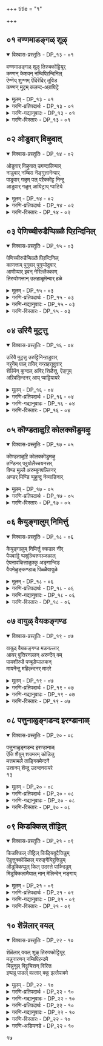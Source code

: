 +++
title = "१"

+++

## ०१  वण्णमाडङ्गळ् शूऴ्

<details open><summary>विश्वास-प्रस्तुतिः - DP_१३ - ०१</summary>

वण्णमाडङ्गळ् शूऴ् तिरुक्कोट्टियूर्  
कण्णन् केशवन् नम्बिपिऱन्दिनिल्  
ऎण्णॆय् शुण्णम् ऎदिरॆदिर् तूविड  
कण्णन् मुट्रम् कलन्द-अऱायिट्रे
</details>

<details><summary>मूलम् - DP_१३ - ०१</summary>

वण्णमाडङ्गळ् शूऴ् तिरुक्कोट्टियूर्  
कण्णन् केशवन् नम्बिपिऱन्दिनिल्  
ऎण्णॆय् शुण्णम् ऎदिरॆदिर् तूविड  
कण्णन् मुट्रम् कलन्द-अऱायिट्रे
</details>

<details><summary>गरणि-प्रतिपदार्थः - DP_१३ - ०१</summary>

वण्णम्=विविध बण्णगळिन्द कूडिद, माडङ्गळ्=मनॆगळिन्द, शूऴ्=सुत्तिकॊण्डिरुव\(आवरिसिकॊण्डिरुव\), तिरुक्कोट्टियूर्=तिरुक्कोट्टियूरिनल्लि, केशवन्=केशवनाद\(केशव ऎम्ब हॆसरिन\), कण्णन्=कृष्णनॆम्ब, नम्बि=भगवन्तनु, पिऱन्द=हुट्टिद, इन्=इनिदाद, \(हर्ष प्रेमगळिन्द तुम्बिद\), इल्=मनॆयल्लि, ऎण्णॆय्=ऎण्णॆयन्नू, चुण्णम्=अरिसिन पुडियन्नू, ऎदिर् ऎदिर्=ऎदुरु बदरागि निन्तु, तूविड=तूराडलु, नल्=ऒळ्ळॆय, मुट्रम् कण्=अङ्गळद नडुवॆयल्ला, कलन्दु=कलॆतु होगि, अळऱु=कॆसरु\(रॊच्चु\), आयिट्रे=आगिबिट्टितु.
</details>

<details><summary>गरणि-गद्यानुवादः - DP_१३ - ०१</summary>

बण्णगळ मनॆगळिन्द कूडिद तिरुक्कोट्टियूरिनल्लि केशव
२

हॆसरिन कृष्ण भगवन्त हुट्टिद इनिदाद मनॆय अङ्गळदल्लि ऎदुरुबदरागि निन्तु ऎण्णॆयन्नु अरिसिन पुडियन्नु तूराडलु, सुन्दरवाद अङ्गळवॆल्ला कलॆतुहोगि कॆसरागिबिट्टितु.\(१\)
</details>

<details><summary>गरणि-विस्तारः - DP_१३ - ०१</summary>

“गोष्ठ”ऎन्दरॆ गॊट्टिगॆ-दनद कॊट्टिगॆ. गॊट्टिगॆगळ ऊरु गोष्ठपुर-गोट्टियूरु- गोकुल. नन्दगोप अदक्कॆ तलॆयवनु. आद्दरिन्द अदु तिरुक्कोट्टियूर्.

“माडङ्गळ्”ऎन्दरॆ “मनॆगळु”; गुडिसिलु मनॆगळल्लि माळिगॆ मनॆगळु, महडि मनॆगळु. तिरुक्कोट्टियूरिन मनॆगळु बण्णबण्णद माळिगॆ मनॆगळु. अवुगळ नडुवॆ ऒन्दु अन्तस्थिन मनॆ, नन्दगोपन मनॆ. ऎल्ल मनॆगळू सुन्दरवागि गोकुलवन्नु आकर्षकवागि माडिद्दवु. नन्दगोपन मनॆय मुन्दॆ विशालवाद अङ्गळ. आऴ्वाररु नन्दगोपन मनॆयन्नु “इनिदाद मनॆ” ऎन्नुत्तारॆ. इडिय गोकुलवे हागॆ- हर्ष प्रेमगळिन्द तुम्बि तुळुकुत्तित्तु.

तम्म यजमाननिगॆ गण्डुमगुवायितल्ला ऎन्दु गोकुलक्कॆ गोकुलवे हर्षगॊण्डितु. गण्डसरि हॆङ्गसरु ऎल्लरू अङ्गळदल्लि नॆलॆदरु. ऎदुरुबदरागि निन्तरु. मङ्गळद्रव्यगळाद ऎण्णॆ अरिसिनपुडियन्नु यथेच्छवागि ऒब्बर मेलॊब्बरु तूराडिदरु. नक्कु नलिदरु. मैमेलॆ निट्टिल्लद आनन्द अवरिगॆ. अवर ई आटद परिणामवागि अङ्गळवॆल्ला-अष्टे एकॆ, इडिय गोकुलवॆल्ल रॊच्चायितु. शुभ सूचकवू हर्षदायकवू आद मङ्गळद्रव्यगळ कलॆतदिन्द.

कंस मधुरॆय राज. देवकि अवन तङ्गि. कंसने अवळन्नु वसुदेवनिगॆ कॊट्टु मदुवॆ माडिद. आग अशरीरवाणि नुडियितु-अवळ ऎण्टनॆय गर्भ अवनिगॆ मृत्युवॆन्दु. कूडले देवकि वसुदेवरन्नु कंस सॆरॆयल्लिट्ट. सॆरॆयल्लिये मक्कळादवु. ऒन्दॊन्दन्नु कंस नॆलक्कॆ अप्पळिसि कॊन्द. ऎण्टनॆय मगुवागि कृष्ण हुट्टिद. हुट्टिद कूडले कृष्णनन्नु

३

नन्दगोकुलदल्लि नन्दगोपन मडदि यशोदॆ आगले हडदिद्द हॆण्णु मगुविनॊन्दिगॆ अदलु बदलु माडलायितु. हीगॆ आदद्दु यारिगू तिळीयदु. ताने हडद मगु कृष्णनॆन्दु यशोदॆगॆ ऎल्लू इल्लद हिग्गु\!

कंसनन्नू अवन दुष्ट अनुयायिगळन्नू कॊल्लुवुदक्कागिये भगवन्त कृष्णनागि अवतरिसिद्दु. कृष्णनिगॆ इरुव अनेक हॆसरुगळल्लि “केशव” ऎम्बुदॊन्दु. सुन्दरवाद केशराशियुळ्ळवनु; केशि ऎम्ब राक्षसनन्नु कॊन्दवनु- आद्दरिन्द केशव.

“नम्बि”ऎन्दरॆ पूर्ण. पवित्र, अमित ख्यातिवन्त. आद्दरिन्द “नम्बि”ऎन्दरॆ भगवन्त.
</details>

## ०२  ओडुवार् विऴुवात्

<details open><summary>विश्वास-प्रस्तुतिः - DP_१४ - ०२</summary>

ओडुवार् विऴुवात् उगन्दालिप्पार्  
नाडुवार् नम्बिरा नॆङ्गुत्तानॆन्पार्  
पाडुवार् गळुम् पल् पऱैक्कॊट्ट निन्ऱु  
आडुवार् गळुम् आयिट्राय् प्पाटिये
</details>

<details><summary>मूलम् - DP_१४ - ०२</summary>

ओडुवार् विऴुवात् उगन्दालिप्पार्  
नाडुवार् नम्बिरा नॆङ्गुत्तानॆन्पार्  
पाडुवार् गळुम् पल् पऱैक्कॊट्ट निन्ऱु  
आडुवार् गळुम् आयिट्राय् प्पाटिये
</details>

<details><summary>गरणि-प्रतिपदार्थः - DP_१४ - ०२</summary>

आय् प्पाट्टि=गॊल्लर हट्टियॆल्ला \(गोकुलवॆल्ल\), ओडुवार्=ओडुववरू, विऴुवार्= बीळुववरू, उदन्दु= उत्साहदिन्द, आलिप्पार्= कूगुववरू, नाडुवार्=हुडुकुववरू, नम्म, पिरान्=\(पुट्ट\)यजमान, ऎङ्गुत्तान्=ऎल्लि, ऎल्लि, ऎन्बार्=\(ऎन्दु\)केळुववरू, पाडुवार् कळुम्=हाडुववरू, पल्=हलवु, पऱै=हरॆ\(मुन्ताद\)वाद्यगळन्नु, कॊट्ट=बारिसुत्तिरलागि, निन्ऱु=निन्तुकॊण्डु, आडुवार् गळुम्= कुणिदाडुववरू, आयिट्रे=आयितल्ल\!
</details>

<details><summary>गरणि-विस्तारः - DP_१४ - ०२</summary>

४

गोकुलदल्लॆल्ला ओडुववरू, बीळुववरू, उत्साहदिन्द कूगुववरू, हुडुकुववरू, नम्म\(पुट्ट\)यजमान ऎल्लिऎल्लि ऎन्दु केळुववरू, हाडुववरू, हलवारु हरॆ मॊदलाद वाद्यगळु बारिसुत्तिरलागि निन्तु कुणियुववरू आयितल्ल\!\(२\)

अन्दु गोकुलदल्लि ऎन्दू काणदष्टु उत्साह; अपरूप सम्भ्रम. गोपगोपियर सडगर, आतुर, गडिबिडिगळन्नन्तु हेळतीरदु. विषयवन्नु ऒन्दु कडॆयिन्द मत्तॊन्दु कडॆगॆ, बेरॆये कडॆगळिगॆ मुट्टिसुवुदक्कॆ, बेग शुभसमाचारवन्नु हरडुवुदक्कागि इत्तिन्दत्त अत्तिन्दित्त ओडाट. ऎण्णॆ अरिसिन तूराडिद नॆलद मेलॆ निट्टिल्लदॆ ओडाडि जारुवुदु, बीळुवुदु, एळुवुदु-मत्तॆ इवुगळ परिवॆयिल्लद सडगतद ओडाट. उक्किबरुव सन्तोषवन्नु हिडिदिट्टुकॊळ्ळलु साध्यवागदॆ “नन्दकुमारनिगॆ जयजय”, “नन्दकुमार चिरायुवागलि”ऎन्दु मुन्तागि जयघोषणॆगळ रूपदल्लि कूगाट, “ऎल्लि?ऎल्लि? नम्म पुट्ट यजमान ऎल्लि? ऎन्दु आतुरातुरदिन्द नन्दगोपन मनॆयकडॆगॆ हुडुकिकॊण्डु होगुवुदु. आ पुट्टकन्दन मुख नोडुव आतुर. अल्लल्लि गुम्पुगूडि हाडुवुदु. हरॆमुन्ताद ताळवाद्यगळन्नु बारिसुवुदु. अवुगळिगॆ तक्कन्तॆ कालुहाकुत्ता भावभङ्गिगळन्नु तोरिसुत्ता कुणिकुणिदाडुवुदु. हीगॆल्ला नडॆयितु. गोपगोपियर उत्साहद गडिबिडि.

भगवन्त अवतरिसिद कडॆ आनन्दक्कू उत्साहक्कू पारवुण्टे? ऎणॆयुण्टे? भगवन्त स्वयं आनन्दस्वरूपि नन्दगोकुलदल्लि अवतरिसि, गोपगोपियर हृदयवन्नु प्रफुल्लगॊळिसि अदन्नु आनन्दगोकुलवन्नागि माडिद भगवन्त.

५
</details>

## ०३  पेणिच्चीरुडैप्पिळ्ळै पिऱन्दिनिल्

<details open><summary>विश्वास-प्रस्तुतिः - DP_१५ - ०३</summary>

पेणिच्चीरुडैप्पिळ्ळै पिऱन्दिनिल्  
काणत्ताम् पुगुवार् पुगुप्पोदुवार्  
आणॊप्पार् इवन् नेरिल्लैक्काण्  
तिरुवोणत्तान् उलहाळूमॆन्बार् हळे
</details>

<details><summary>मूलम् - DP_१५ - ०३</summary>

पेणिच्चीरुडैप्पिळ्ळै पिऱन्दिनिल्  
काणत्ताम् पुगुवार् पुगुप्पोदुवार्  
आणॊप्पार् इवन् नेरिल्लैक्काण्  
तिरुवोणत्तान् उलहाळूमॆन्बार् हळे
</details>

<details><summary>गरणि-प्रतिपदार्थः - DP_१५ - ०३</summary>

ताम्=अवरु\(गोकुलद गोपगोपियरु\), शीर् उडै=श्रीमन्तनाद \(ऐश्वर्यवुळ्ळवनाद\), पिळ्ळै=मगु \(श्रीकृष्ण\), पिऱन्दिनिल्=हुट्टिद आनन्दभरितवाद मनॆयल्लि, काण=नोडुवुदक्कॆ, पेणि=अत्यासक्तियिन्दलू भक्यभक्तिगळिन्दलू, पुगुवार्=नुग्गि ऒळक्कॆ होगुत्तारॆ, पुक्कु=ऒळगॆ होगि\(मगुवन्नु कण्णारॆ कण्डु\), पोदुवार्=मनॆयिन्द हॊरक्कॆ बरुत्तारॆ, आण्=पुरुष लक्षणगळन्नु, ऒप्पार्=ऒप्पतक्कवरु, इवन्=इवनिगॆ \(ई मगुविगॆ\), नेर्=सरिसमरादवरु, इल्लै=इल्लवे इल्ल, तिरुवोणत्तान्=श्रवण नक्षत्रदल्लि अवतरिसिद सर्वॆश्वरन हागॆ\(इवनु\), उलहु=लोकवन्नु , आळुम्=आळुववनागुत्तानॆ, ऎन्बार् हळे=ऎन्नुववरे.
</details>

<details><summary>गरणि-गद्यानुवादः - DP_१५ - ०३</summary>

गोकुलद गोपगोपियरु आ श्रीमन्त पुत्रनु हुट्टिद आनन्ददिन्द तुम्बितुळुकुत्तिरुव मनॆयल्लि नोडबेकॆन्दु अत्यासक्तियिन्दलू भयभक्तिगळिन्दलू ऒळक्कॆ नुग्गि होगुत्तारॆ. मगुवन्नु कण्णारॆ कण्डु मनॆयिन्द हॊरक्कॆ बरुत्तारॆ. अवरल्लि पुरुषलक्षणगळन्नु ऒप्पतक्कवरु ऎन्नुत्तारॆ, “पुरुष लक्षणगळल्लि इवनिगॆ समानरु यारू इल्लवे इल्ल. शुभ श्रवण नक्षत्रदल्लि अवतरिसिद सर्वॆश्वरन हगॆ इवनु लोकवन्नु आळुववनागुत्तानॆ.\(३\)
</details>

<details><summary>गरणि-विस्तारः - DP_१५ - ०३</summary>

तमगॆ यजमान नन्दगोप. अवनु श्रीमन्त. अवनिगॆ अपरूपक्कॆ आगिरुव ई गण्डुमगुवू आगर्भ श्रीमन्तने हौदु. तम्म ई “पुटाणी यजमान”नन्नु

६

नोडबेकॆम्ब कुतूहल अवरिगॆ हेळतीरदष्टु. आद्दरिन्द आशॆयिन्द, सम्भ्रमदिन्द, मुग्गि मनॆयॊळक्कॆ होगुत्तारॆ. मगुवन्नु नोडुवुदक्कॆ नानु मुन्दु तानु मुन्दु ऎम्बन्तॆ. ऒळगॆ मगुवन्नु कण्मनगळु तुम्बुवन्तॆ नोडुत्तारॆ. आनन्ददिन्द पुळकितरागि हॊरक्कॆ बरुत्तारॆ. अवर नडुवॆ पुरुषलक्षण शास्त्र बल्लवरु कॆलवरु. अवरिगॆ मगु बहळ विलक्षणवन्तनागि काणिसुत्तानॆ. शारीरिक सल्लक्षणगळल्लि इवनिगॆ समरादवरु बेरॆ इल्लवे इल्ल. परमपुरुषनाद सर्ऎश्वरन लक्षणगळॆल्लवू इवनल्लि कण्डुबरुत्तवॆ. आद्दरिन्द, इवनू सर्वेश्वरनन्तॆ लोकेश्वरनागुत्तानॆ ऎन्दु मुन्तागि मातनाडिकॊण्डु ऎल्लरू हिन्तिरुगुत्तारॆ.

भगवन्त श्रीकृष्णनागि अवतरिसिद्दु कारागॄहदल्लि हुट्टिद कूडले शङ्खचक्र गदापद्मादि दिव्यायुधधारियागि, तन्दॆतायिगळाद वसुदेव देवकियरिगॆ काणिसिकॊण्ड. कंसादि दुष्टरन्नु निग्रहिसुवुदक्कागिये तानु अवतरिसि बन्दिरुवुदॆन्दु अवरिगॆ नम्बिगॆ हुट्टिसुवुदक्कागि. देवकि वसुदेवरादरो मनुष्यमात्ररु. भीरुगळु. कंसनिन्द कडुकष्टगळन्नु अनुभविसुत्तिद्दवरु. ई तम्म दिव्यशिशुवन्नु कंसनॆल्लि तम्मिन्द कसिदुकॊण्डुबिडुवनो ऎल्लि इवनन्नू इतर एळु शिशुगळन्तॆ कॊन्दुबिडुवनो ऎम्ब भयसंशय अवरिगॆ. आद्दरिन्द, तन्न दिव्यरूपवन्नु मरॆमाडिकॊळ्ळबेकॆन्दु अवरु भगवन्तनन्नु बेडिकॊळ्ळुत्तारॆ. अवर इष्टार्थवन्नु भगवन्त नडसिकॊडुत्तानॆ. आदरू सह अवन लोकाद्भुत पुरुषलक्षणगळु, अवन सामान्य मगुविन रूपदल्लू, उळिदवु. आ लक्षणगळन्नुकण्डु”तिळिद” जन अवनन्नु मगुविन रूपदल्लिरुव सर्वेश्वर ऎन्दु भविष्य नुडिदरु.

७
</details>

## ०४  उरियै मुट्रत्तु

<details open><summary>विश्वास-प्रस्तुतिः - DP_१६ - ०४</summary>

उरियै मुट्रत्तु उरुट्टिनिन्ऱाडुवार्  
नऱुनॆय् पाल् तयिर् नन्ऱाहत्तूवुवार्  
शॆऱिमॆन् कून्दल् अविऱ् त्तिळैत्तु, ऎङ्गुम्  
अऱिवऴिन्दनर् आय् प्पाट्टियायरे
</details>

<details><summary>मूलम् - DP_१६ - ०४</summary>

उरियै मुट्रत्तु उरुट्टिनिन्ऱाडुवार्  
नऱुनॆय् पाल् तयिर् नन्ऱाहत्तूवुवार्  
शॆऱिमॆन् कून्दल् अविऱ् त्तिळैत्तु, ऎङ्गुम्  
अऱिवऴिन्दनर् आय् प्पाट्टियायरे
</details>

<details><summary>गरणि-प्रतिपदार्थः - DP_१६ - ०४</summary>

आय् प्पाट्टि= गोकुलद, आयर्=गोवळरु, \(गोपगोपियरु\), उऱियै=नॆलुवन्नु, मुट्रत्तु=विशालवाद बयलिनल्लि \(अङ्गळदल्लि\), उरुट्टि निन्ऱु=उरुडिसि चॆल्लिबिट्टु, आडुवार्= आडुत्तारॆ, नऱु=उत्तमवाद घमघमिसुव, नॆय्=तुप्पवन्नू, पाल्=हालन्नू, तयिर्=मॊसरन्नू, नन्ऱाह=चॆन्नागि\(निश्शेषवागि\), तूवुवार्=तूराडिबिडुत्तारॆ\(चॆल्लाडुत्तारॆ\), चॆऱि= ऒत्तागि अडकवागि कट्टिरुव, मॆल्=मृदुवाद, कून्दल्= कूदल मुडियु, अविऱ् त्तु= बिच्चिहोगि. इळैत्तु= \(भुजबॆन्निन मेलॆ\) ऎळॆदाडुत्तिरलु, ऎङ्गुम्= \(गोकुलदल्लि\) ऎल्लि नोडिदरू, अऱिवु= विवेकवन्नु, अऴिन्दनर्=कळॆदुकॊण्डिद्दरु.
</details>

<details><summary>गरणि-गद्यानुवादः - DP_१६ - ०४</summary>

गोकुलदल्लि कॆलवरु नॆलुवुगळन्नु अवुगळल्लि इट्टिद्द वत्सुगळ समेतवागि हागॆये हॊरतन्दु विशालवाद बयलिनल्लि उरुडिसि चॆल्लाडिदरु. घमघमिसुव तुप्प,हालु, मॊसरन्नु तूराडिबिट्टरु. अडकवागि ऒत्तागि कट्टिद्द अवर तलॆगूदलु बिच्चि बॆन्निनमेलॆ तूगाडुत्तित्तु. ऎल्लि नोडिदरू विवेक कळॆदुकॊण्डवरे.\(४\)
</details>

<details><summary>गरणि-विस्तारः - DP_१६ - ०४</summary>

यावुदु मितिमीरिदरू ऒळ्ळॆयदल्ल. मितिमीरिद कोप, मितिमीरिद शोक, मितिमीरिद हर्ष-इवॆल्लवू बहुमट्टिगॆ ऒन्दे रीतियल्लि कॆलसमाडुत्तवॆ. मनुष्यन बुद्धियन्नु कॆडिसुत्तवॆ. विवेकविल्लदन्तॆ माडुत्तवॆ. गोकुलदल्लि श्रीकृष्णहुट्टिद्दु. गोवळरिगॆल्ल भरिसलारद्ष्टु हर्ष. अदु अवरन्नु

८

मनस्वि वर्तिसुवन्तॆ माडुत्तदॆ. ऒब्बॊब्बरु तम्मतम्म मनबन्दन्तॆ तम्म हर्षातिरेकवन्नु तोर्पडिसुत्तारॆ. अवर कार्यगळल्लि रीतिनीति ऒन्दू इरुवुदिल्ल. स्वेच्छावर्तनॆ कण्डुबरुत्तदॆ. उदाहरणॆगॆ, नॆलुवुगळन्नु मनॆगळल्लिकट्टूवुदेक्? हालु, मॊसरु,बॆण्णॆ, तुप्प मुन्तादवन्नु भद्रपडिसुवुदक्कॆ, शेखरिसि सुलभवागि कैगॆ ऎटुकद हागॆ इडुवुदक्कॆ अल्लवे? अन्थवुगळन्नु अवुगळल्लि इट्ट वस्तुगळ समेत हागॆये कत्तरिसिबिडुवुदू, ऎल्लवन्नू तन्दु बयलिनल्लि चॆल्लाडि बिडुवुदू विवेकद कॆलसवे? चॆन्नागि कायिसिट्ट तुप्पवन्नू गट्टिगॆ हॆप्पुगट्टिरुव मॊसरन्नू कॆम्पगॆ कायिसिट्टिरुव हालन्नू अवुगळ मडकॆगळॊन्दिगॆ हॊरक्कॆ तन्दु तूराडिबिडुवुदु ऎन्थ कॆलस? तलॆगूदलु बिच्चिहोदरू मैमेलॆ निट्टिल्लदन्तॆ कुणीदाडिबिडुवुदे? हद्दु मीरिद कोप, शोक,भय, हर्षगळु हुच्चन्ने हिडिसलारवॆ? आऴ्वाररु इदन्नॆल्ल “विवेक कॆट्टवर कॆलस” ऎन्नुत्तारॆ.
</details>

## ०५  कॊण्डताळुऱि कोलक्कॊडुमऴु

<details open><summary>विश्वास-प्रस्तुतिः - DP_१७ - ०५</summary>

कॊण्डताळुऱि कोलक्कॊडुमऴु  
तण्डिनर् पऱुयोलैच्चयनत्तर्  
विण्ड मुल्लै अरुम्बुनपल्लिनर्  
अण्डर् मिण्डि प्पुहुन्दु नॆय्याडिनार्
</details>

<details><summary>मूलम् - DP_१७ - ०५</summary>

कॊण्डताळुऱि कोलक्कॊडुमऴु  
तण्डिनर् पऱुयोलैच्चयनत्तर्  
विण्ड मुल्लै अरुम्बुनपल्लिनर्  
अण्डर् मिण्डि प्पुहुन्दु नॆय्याडिनार्
</details>

<details><summary>गरणि-प्रतिपदार्थः - DP_१७ - ०५</summary>

ताळ्=हिडि, कॊण्ड=इरुव, उऱि=नॆलुवुगळु,कोलम्=अन्दवादम् तॊडु=हरितवाद, मऴु=गण्डुकॊडलि\(अथवा कुडुगोलु\), तण्डिनर्= तडिगळन्नुळ्ळवरु, पऱि=कित्तुतन्द\(ताळॆयवनदिन्द\), ओलै=ताळॆय गरिय, शयनत्तर्=चापॆ\(हासुगॆ\)गळुळ्ळवरु, विण्ड=अरळिद, मुल्लै=मल्लिगॆय, अरुम्बु=मॊग्गिन, अन्न=हागॆ\(इरुव\)पल्लिनर्=हल्लुगळुळ्ळवरु, आद, अण्डर्= गोवळरु, मिण्डि=ऒट्टुगूडि, पुकुन्दु=मनॆय ऒळहॊक्कु, नॆय्=ऎण्णॆ\(ऒत्तुव आटवन्नु\), आडिनार्=आडिदरु.
</details>

<details><summary>गरणि-विस्तारः - DP_१७ - ०५</summary>

९

हिडि इरुव नॆलुवुगळन्नू, माटवाद हरितवाद गण्डुगॊडलिगळन्नू तडिगळन्नू, हॊसदागि कित्तुतन्द ताळॆयगरिय चापॆयन्नू उळ्ळवराद गोवळरु अरळिद मल्लिगॆ मॊग्गिनन्तॆ इरुव हल्लुगळन्नु \(तम्म नगुविनिन्द\) तोरिसिकॊळ्ळुत्ता मनॆय ऒळहॊक्कु ऎण्णॆ ऒत्तुव आटवन्नु आडिदरु.\(५\)

दन मेयिसलु वनक्कॆ होगुव गोवळरु कॆलवु वस्तुगळन्नु बळसुत्तारॆ- अवरु बुत्तियन्नु इट्टुकॊण्डु हॆगलिगॆ अदन्नु एरिसिकॊण्डु होगलु अनुकूलिसुवन्थाद्दाद “चिक्क”गळु-चिक्क ऎन्दरॆ दारदिन्द हॆणॆदिरुव बलॆय चील. ऒम्दु रीतियल्लि अदु चिक्कदाद नॆलुवु अदक्कॆ हिडि इरुत्तदॆ. मूतिय बळि इरुव दारवन्नु सरिसि मूतिय सङ्कुचिसि, कट्टि भद्रपडिसबहुदु-अवुगळल्लि बुत्ति इट्टुकॊण्डु चीलवन्नु हॆगलिगॆ एरिसिकॊण्डु हीगुवुदु अवर कुलाचार. जॊतॆगॆ माटवागि हरितवागिरुव कुडुगोलु अथवा गण्डुगॊडलि. दारियलि बरुव अड्डि आतङ्कगळन्नु कडिदुहाकुवुदक्कू तम्म दनकरुगळिगॆ बेकाद मेवन्नु ऒदगिसुवुदक्कू अदु. अनन्तर अवरिगॆ जॊतॆगारनन्तॆ ऒदगुव “तडि”अथवा कोलु. इवुगळ जॊतॆगॆ, अवरे हॊसदागि ताळॆगरियनु कत्तरिसि तन्दु हॆणॆदु माडिरुव चापॆ. इदु अवरिगॆ अल्लल्लि कुळितुकॊळ्ळुवुदक्कॆ मलगुवुदक्कॆ उपयोग.

नन्दगोकुलक्कॆ सेरिद गोवळरु दनमेयिसलु हॊरगॆ होगिद्दवरु सञ्जॆगॆ करुहट्टिगॆ बन्दरु. सुद्दि केळिदरु.हर्षगॊण्डरु. कूडले तावु कॊण्डॊय्दिद्द वस्तुगळॊन्दिगॆ हागॆये गुम्पुगुम्पागि नन्दगोपन मनॆयॊळक्कॆ नुग्गिदरु. मगुवन्नु कण्डरु. अनन्तर ऎण्णॆय आट आडिदरु.

नॆय्याडिनार् ऎण्णॆयाड- इदु ऒन्दु विचित्र आट. बन्दिरुववरॆल्लरू कैतुम्ब ऎण्णॆ तॆगॆदुकॊण्डु ऒब्बरिगॊब्बरु तलॆयमेलॆ ऎण्णॆ ऒत्तुवुदु, मैगॆ सवरुवुदु-हीगॆ आडुव आट. नगॆय मातुगळु, तक्क नगॆ इदरॊन्दिगॆ इद्दे इरुत्तदॆ.

१०

“अरळिद मल्लिगॆ मॊग्गिनन्तॆ हल्लुगळु” ऎम्ब उपमान कण्णिगॆ मात्र कट्टिसुत्तदॆ. मनस्सॊन्दिद्दरॆ सुन्दर “साहित्य” इल्लि हेरळवागि सिक्कुत्तदॆ.
</details>

## ०६  कैयुङ्गालुम् निमिर्त्तु

<details open><summary>विश्वास-प्रस्तुतिः - DP_१८ - ०६</summary>

कैयुङ्गालुम् निमिर्त्तु क्कडार नीर्  
पैयवाट्टि प्पशुञ्चिरुमञ्जळाल्  
ऐयनावऴित्ताळुक्कू अङ्गान्दिड  
वैयमेऴुङ्कण्डाळ् पिळ्ळैवायुळे
</details>

<details><summary>मूलम् - DP_१८ - ०६</summary>

कैयुङ्गालुम् निमिर्त्तु क्कडार नीर्  
पैयवाट्टि प्पशुञ्चिरुमञ्जळाल्  
ऐयनावऴित्ताळुक्कू अङ्गान्दिड  
वैयमेऴुङ्कण्डाळ् पिळ्ळैवायुळे
</details>

<details><summary>गरणि-प्रतिपदार्थः - DP_१८ - ०६</summary>

कैयुम्=हुट्टिद मगुविन कैगळन्नू, कालुम्=कालुगळन्नू, निमिर् त्तु=हितवागि ऎळ्दु, नीवि, कडारम्=हन्दॆयल्लिरुव\(कायिसिरुव\) बिसियाद, नीर्=नीरन्नु, शिऱु= श्रेष्ठवाद, पशु=शुद्धवाद, मञ्जळाल्=अरिसिनदिन्द, पैय=सुन्दरवाद\(पुट्ट\)देहक्कॆ हितवाद रीतियल्लि सवरि, आट्टि=चॆन्नागि नीरॆरॆदु, ऐय=सुन्दरवाद मॆत्तगिरुव\(पुट्ट\), ना=नालिगॆगॆ, वऴित्त आळुक्कु=उज्जिद यशोदॆ, अङ्गान्दिड= बायन्नु तॆरॆयलु, पिळ्ळै=आ हसुळॆय, वायुळ्=बायियॊळगडॆ, एऴुम्=एळू, वैयम्=लोकगळन्नू, कण्डाळ्=कण्डळु.
</details>

<details><summary>गरणि-गद्यानुवादः - DP_१८ - ०६</summary>

हुट्टिद मगुविन कैगळन्नू कालुगळन्नू ऎळॆदु नीवि शुद्धवाद श्रेष्ठवाद अरिसिनवन्नु सुन्दर देहक्कॆ हितवागि सवरि हन्दॆयल्लिकायिसिद्द बिसिनीरन्नु ऎरॆदु, अनन्तर अन्दवाद मॆतुवाद पुट्ट नालगॆयन्नु उज्जि तॊळॆयलु होद यशोदॆ आ हसुळॆय बायल्लि एळु लोकगळन्नू कण्डळु.\(६\)
</details>

<details><summary>गरणि-विस्तारः - DP_१८ - ०६</summary>

हुट्टिद मगुविन कै,कालु मत्तु देहद ऒन्दॊन्दु अवयववन्नू हितवागि ऎळॆदु, नीवि अवुगळन्नु सडिलगॊळिसुवुदू, अनन्तर शुद्धवाद अरिसिनवन्नु मैगॆल्ला हदवागि सवरि बिसि नीरॆरॆदु कडॆयल्लि नालगॆय मेलॆ सेरिरुव

११

श्लेष्मवन्नु बॆरळिनिन्द तॆगॆदु शुद्धगॊळिसुवुदु तायन्दिर पद्धति. अदरन्तॆये, तायि यशोदॆ तन्न प्रीतिय पुट्ट मगुविगॆ नीरॆरॆदळु. नालगॆयन्नु तॊळॆयलु बायिबिडिसिद कूडले मगुविन बायल्लि एळुलोकगळन्नू कण्डु चकितळादळु.

भगवन्त कारागृहदल्लि तन्नन्नु हॆत्त तायितन्दॆगळाद देवकि वसुदेवरिगॆ हुट्टिद कूडल् तन्न निजस्वरूपदल्लि काणिसिकॊण्डनल्लवॆ\! ईग, कारणान्तरदिन्द नन्दगोकुलदल्लि यशोदॆय मगनागि रिउवाग, तानु असाधारण मगुवॆम्ब निजसङ्गतियन्नु तोरिसबेडवे? यशोदॆ आ पुट्टमगुविगॆ नीरॆरॆदु नालगॆ सवरलु होदाग, तन्न बायल्लि एळुलोकगळन्नु अवळिगॆ तोरिसिद. तन्न अद्भुत लीलॆगळन्नु तोरिसुवुदक्कॆ हीगॆ मॊदलायितु. यशोदॆय भाग्य अन्थाद्दु- कृष्ण तन्न दिव्याद्भुत कार्यगळन्नॆल्ला अवळ कण्णॆदुरिनल्लि नडसि, अवळन्नु आनन्दपडिसिद.

तिळिदवरु इदरल्लि अपार वेदान्तविदॆ ऎन्नुत्तारॆ.
</details>

## ०७  वायुळ् वैयकङ्गण्ड

<details open><summary>विश्वास-प्रस्तुतिः - DP_१९ - ०७</summary>

वायुळ् वैयकङ्गण्ड मडनल्लार्  
आयर् पुत्तिरनल्लन् अरुन्दॆय् वम्  
पायशीरुडै पण्बुडैप्पालकन्  
मायनॆन्ऱु महिऴ्न्दनर् मादरे
</details>

<details><summary>मूलम् - DP_१९ - ०७</summary>

वायुळ् वैयकङ्गण्ड मडनल्लार्  
आयर् पुत्तिरनल्लन् अरुन्दॆय् वम्  
पायशीरुडै पण्बुडैप्पालकन्  
मायनॆन्ऱु महिऴ्न्दनर् मादरे
</details>

<details><summary>गरणि-प्रतिपदार्थः - DP_१९ - ०७</summary>

वायुळ्=शिशुविन बायल्लि, वैयकम्=लोकगलन्नु, कण्ड=कण्णारॆ कण्ड, नल्=शुद्ध, मडवार्=\(एनू अरियद\), मुग्धॆयराद, मादरे=तायन्दिरॆल्ल, आयर्=गॊल्लर\(गोवळर\), पुत्तिरन्=मगनु, अल्लन्=\(इवनु\)अल्लवे अल्ल. अरु=अरियलु असदळवाद. दॆय् वम्=दैववे, पाय=विपुलवाद, शीर्=विभूतियन्नू, उडै=उळ्ळ, पण्बु=गुणगळन्नू, उडै=उळ्ळ, बालकन्=शिशुवादरू \(मगुवादरू\), मायन्=आश्चर्यकारकनाद माया, ऎन्ऱु=ऎन्दु, महिऱ्न्दनर्= आनन्दिसिदरु.
</details>

<details><summary>गरणि-गद्यानुवादः - DP_१९ - ०७</summary>

१२
</details>

<details><summary>गरणि-विस्तारः - DP_१९ - ०७</summary>

शिशुविन बायल्लि लोकगळन्नु कण्णारॆ कण्ड शुद्ध मुग्धॆयराद तायन्दिरॆल्ल इवनु गोवळर मग अल्लवे अल्ल. अरियलु असदळवाद दैववे\! विपुलवाद विभूतियन्नू गुणगळन्नू उळ्ळवनु. शिशुविन रूपदल्लिरुव आश्चर्यकारकनाद मायाविये” ऎन्दु हेळुत्ता आनन्दिसिदरु.\(७\)

हसुगूसिन बायल्लि लोकगळन्नु कण्ड यशोदॆ तन्नष्टक्के सुम्मनागदॆ, गोकुलद हॆङ्गसरन्नु करॆसि, तानु कण्ड आश्चर्यवन्नु तिळिसिदळु. बन्द तायन्दिरु ऒब्बॊब्बरागि कूसिन बायल्लि समस्त लोकगळन्नु कण्णारॆ कण्डरु. अवरॆल्ल मुग्धॆयरु. एनू अरियदवरु अवरॆन्दरु “इदॊन्दु अरियलारद समस्यॆये शिशुरूपदल्लिदॆ” ऎन्दु. आदरॆ अवरू आनन्द पट्टरु. सहजवे आनन्दवन्नु अवर शुद्धमुग्ध हृदयदल्लि तुम्बिदवनु आ “माया”विये.

आ हॆङ्गसर हृदय पापवरियद्दु. हसुळॆयन्नु नोडिदॊडनॆये अवरिगॆ सत्यद दर्शनवायितु. मातिनिन्दलू अदन्नु बिडिसि हेळिदरु. आदरेनु? अवरन्नु अज्ञानद मायॆ मुसुकित्तु. सत्यवस्तुवन्नु यथावत्तागि अरियुव शक्तियागलि भाग्यवागलि अवरिगॆ इल्लदागित्तु.
</details>

## ०८  पत्तुनाळुङ्गडन्द इरण्डानाळ्

<details open><summary>विश्वास-प्रस्तुतिः - DP_२० - ०८</summary>

पत्तुनाळुङ्गडन्द इरण्डानाळ्  
ऎत्ति शैयुम् शयमरम् कोडित्तु  
मत्तमामलै ताङ्गियमैन्दनै  
उत्तानम् शॆय्दु उदन्दनरायरे  
१३
</details>

<details><summary>मूलम् - DP_२० - ०८</summary>

पत्तुनाळुङ्गडन्द इरण्डानाळ्  
ऎत्ति शैयुम् शयमरम् कोडित्तु  
मत्तमामलै ताङ्गियमैन्दनै  
उत्तानम् शॆय्दु उदन्दनरायरे  
१३
</details>

<details><summary>गरणि-प्रतिपदार्थः - DP_२० - ०८</summary>

पत्तु नाळुम्= हत्तु दिनगळू, कडन्द= कळॆद, बळिक, इरण्डानाळ्=ऎरडनॆय दिन, \(मरुदिन\), ऎद्दिशैयुम्=याव दिक्किनल्लि नोडिदरू \(ऎल्ला दिक्कुगळल्लियू\), माम्=माविनॆलॆ तोरणगळिन्द, कोडित्तु= अलङ्करिसि, मत्तम्=भ्रान्तिगॊळिसुवन्थ, मा=ऐश्वर्य, बल,वीर्य, सौन्दर्यादि गुण विभूतिगळन्नु, मलै=ऒट्टुगूडिसि, ताङ्गिय=तन्नल्लि रक्षिसुत्तिरुव, मैन्दनै=चॆलुवनाद शिशुवन्नु, आयर्=गोवळरु, उत्तानं शॆय्दु= कैगळल्लि ऎत्तिकॊण्डु, उहन्दनरे=हर्षगॊण्डरु.
</details>

<details><summary>गरणि-गद्यानुवादः - DP_२० - ०८</summary>

हत्तु दिनगळु कळॆद बळिक मारनॆय दिनदन्दु ऎल्ला दिक्कुगळन्नू जयसूचकवाद माविनतोरणगळिन्द अलङ्करिसि, भ्रान्तिगॊळिसुवन्थ ऐश्वर्य, बल,वीर्य, सौन्दर्यादि गुणविभूतिगळन्नु ऒट्टुगूडिसि तन्नल्लि अडक माडिकॊण्डु रक्षिसुत्तिरुव चॆलुवनाद शिशुवन्नु गोवळरु कैगळल्लि ऎत्तिकॊण्डु ओडाडुत्ता हर्षगॊण्डरु. \(८\)
</details>

<details><summary>गरणि-विस्तारः - DP_२० - ०८</summary>

मगुहुट्टिद हन्नॊन्दनॆय दिन. गोकुलदल्लि अन्दु मगुविगॆ नामकरण. अदक्कागि गोकुलदल्लि ऎल्ल कडॆयू माविन तोरणगळ अलङ्कार. इडिय गोकुलक्कॆ जयसूचकवॆम्बन्तॆ.गोवळरॆल्लरू ऒट्टागि नॆरॆदरु. आ उत्सवदल्लि भागवहिसलोस्कर.

मगुविनदु कप्पुबण्ण, नोडिदॊडनॆये आकर्षिसुवन्थ स्वरूप. ऎल्लरल्लू आनन्दवन्नु तुम्बुवन्थाद्दु. ई कारणगळिन्द मगुविगॆ “कृष्ण” ऎन्दु नामकरण माडिदरु.

आऴ्वाररॆन्नुत्तारॆ- “आ गोपालकरिगॆ एनु गॊत्तु श्रीकृष्णन महिमॆ\! समस्त गुणविभूतिगळन्नु तन्नल्लि अडगिसि इट्टुकॊण्डु हन्नॊन्दु दिनगळ ऎळॆय कन्दन हागॆ तोरिकॊळ्ळुत्तिरुव आ हसुगूसन्नु ऒब्बरागुत्तलॊब्बरु तम्म कैगळल्लि

१४

ऎत्तिकॊण्डु तिरुगाडुत्ता हर्षगॊळ्ळुत्तिद्दरु. अष्टे अवर भाग्य\! भक्तर कष्टगळन्नु नीगिसुववनु कृष्ण. परमात्मने ई कृष्ण-ऎम्बुदन्नु अवरु अरियलिल्लवल्ल\!
</details>

## ०९  किडक्किल् तॊट्टिल्

<details open><summary>विश्वास-प्रस्तुतिः - DP_२१ - ०९</summary>

किडक्किल् तॊट्टिल् किऴियवुदैत्तिडुम्  
ऎडुत्तुक्कॊळ्ळिल् मरुङ्गैयिऱुत्तिडुम्  
ऒडुक्किप्पुल् किल् उदरत्ते पाय्न्दिडुम्  
मिडुक्किलामैयाल् नान् मॆलिन्देन् नङ्गाय्
</details>

<details><summary>मूलम् - DP_२१ - ०९</summary>

किडक्किल् तॊट्टिल् किऴियवुदैत्तिडुम्  
ऎडुत्तुक्कॊळ्ळिल् मरुङ्गैयिऱुत्तिडुम्  
ऒडुक्किप्पुल् किल् उदरत्ते पाय्न्दिडुम्  
मिडुक्किलामैयाल् नान् मॆलिन्देन् नङ्गाय्
</details>

<details><summary>गरणि-प्रतिपदार्थः - DP_२१ - ०९</summary>

नङ्गाय्=श्रीमतिये, किडक्किल्=मलगिसिदरॆ, तॊट्टिल्= तॊट्टिलन्नु, किऴिय=हरिदु होगुवन्तॆ, उदैत्तिडुम्= कालुगळिन्द झाडिसि ऒदॆयुत्तानॆ. ऎडुत्तुक्कॊळ्ळिल्= ऎत्तिकॊण्डरॆ, मरुङ्गै=नडुवन्नु, इऱुत्तु=मुरियुव हागॆ ऒत्ति, इडुम्=हाकुत्तानॆ, ऒडुक्कू=अडकवागि, पुल् किल्=ऎदॆगॆ अप्पिकॊण्डरॆ, उदरत्तु= हॊट्टॆगॆ, पाय्न्दिडुम्=सॆटॆदु निन्तुबिडुत्तानॆ, मिडुक्कू=शक्ति, इलामैयाल्=इल्लदॆ इरुवुदरिन्द, नान्=नानु, मॆलिन्देन्=बडवादॆ \(काणॆया\)
</details>

<details><summary>गरणि-गद्यानुवादः - DP_२१ - ०९</summary>

श्रीमतिये कन्दनु मलगलॆन्दु तॊट्टिलल्लि इट्टरॆ आ तॊट्टिलु हरिदुहोगुवन्तॆ कालन्नु झाडिसि ऒदॆयुत्तानॆ. ऎत्तिकॊण्डरॆ, सॊन्तवे मुरिदु होगुव हागॆ ऒत्ति हाकुत्तानॆ. अडकवागि ऎदॆगॆ अप्पिकॊण्डरॆ हॊट्टॆय मेलॆ सॆटॆदु निन्तुबिडुत्तानॆ. शक्ति इल्लदॆ इरुवुदरिन्द नानु बडवादॆ काणॆया. \(९\)
</details>

<details><summary>गरणि-विस्तारः - DP_२१ - ०९</summary>

तायि यशोदॆय विवरणॆयिन्द कृष्ण ऎल्ल मक्कळन्तॆ अल्ल. इवनु असामान्य मगु ऎन्दु ऒप्पिकॊण्डन्तॆये.

हसुगूसु शक्तियिल्लद्दु, असहायकवादद्दु. अदु बॆळॆयुवुदक्कॆ स्वाभाविकवाद साधन तॊट्टिलु. कैकालुगळन्नु

१५

अडिसुवुदु, कालु बडियुवुदु, अदर चटुवटिकॆ. हसुगूसिन देह तुम्ब मृदु; मॆत्तगॆ इरुत्तदॆ. अदन्नु मृदुवागिये नोडिकॊळ्ळबेकु.नडुविनल्लि ऎत्तिकॊळ्ळुवुदु, ऎदॆगॆ अप्पिकॊळ्ळुवुदु, मगुविगॆ नोवागदन्तॆ नोडिकॊळ्ळुवुदक्कागि. मगु बॆळॆयुत्ता बॆळॆयुत्त अदर चटुवटिकॆगळु हॆच्चुत्तदॆ. अदर तूक हॆच्चुत्तदॆ. मैयल्लि शक्ति हॆच्चुत्तदॆ. आदरॆ, यशोदॆगॆ कृष्णन असामान्य चटुवटिकॆगळु हसुगूसिनिन्दले कण्डुबरुत्तदॆ. ऎळॆय कन्दन कालिन बडित तॊट्टिलन्ने हरिदु हाकुवुदु. अवन भार अवळ सॊन्तवन्ने मुरियुवन्थाद्दु. तायि यशोदॆगॆ तन्न पुट्ट कन्दनल्ल परमप्रेम. ऒन्दॊन्दु सलवू अवनिगॆ नोवागुवुदल्ला ऎन्दु अवळिगॆ मरुक. आदरॆ, अवळेनु माडियाळु? अवनन्नु सुधारिसलु तनगॆ शक्तियिल्लवल्ला ऎन्दु अवळिगॆ व्यसन. तन्न ई सङ्कटवन्नु तन्न गोकुलद तायन्दिरल्लि हेळिकॊण्डु मरुगुत्ताळॆ.

परमात्म याव रूपदल्लिद्दरेनु? याव आकारदल्लिद्दरेनु? अवनु सर्वस्वतन्त्र. याव कट्टिगू ऒळगागुववनल्ल. अवतारवॆत्ति ऎळॆयकन्दनागिद्दरू तन्न निज स्वभाववन्नु मरॆयुववनल्ल. प्रेम भरदिन्द अवनन्नु लालनॆ पालनॆ ऎम्ब कट्टिगॆ अज्ञानिगळु ऒळगु माडिदरॆ, अदक्कॆ तानु बद्धनल्लि ऎम्बुदन्नु कन्दन रीतियल्लिये तोर्पडिसुववनल्लवॆ?
</details>

## १०  शॆन्नॆलार् वयल्

<details open><summary>विश्वास-प्रस्तुतिः - DP_२२ - १०</summary>

शॆन्नॆलार् वयल् शूऴ् तिरुक्कोट्टियूर्  
मन्नुनारणन् नम्बिपिऱन्दमै  
मिन्नुनूल् विट्टुचित्तन् विरित्त  
इप्पन्नु पाडल् वल्लार् क्कू इल्लैपावमे
</details>

<details><summary>मूलम् - DP_२२ - १०</summary>

शॆन्नॆलार् वयल् शूऴ् तिरुक्कोट्टियूर्  
मन्नुनारणन् नम्बिपिऱन्दमै  
मिन्नुनूल् विट्टुचित्तन् विरित्त  
इप्पन्नु पाडल् वल्लार् क्कू इल्लैपावमे
</details>

<details><summary>गरणि-प्रतिपदार्थः - DP_२२ - १०</summary>

शॆम्=कॆम्पनॆय, नॆल्=बत्त, आर्=तुम्बिरुव, वयल्= गद्दॆगळिन्द, शूऴ्=सुत्तिकॊण्डिरुव, तिरुक्कोट्टियूर्=तिरुक्कोट्टियूरिनल्लि
</details>

<details><summary>गरणि-गद्यानुवादः - DP_२२ - १०</summary>

१६
</details>

<details><summary>गरणि-प्रतिपदार्थः - DP_२२ - १०</summary>

मन्नु=स्थिरवागि नॆलॆसिरुव, नारणन्=नारायण ऎम्ब हॆसरिन, नम्बि=सर्वगुण परिपूर्णनाद सर्वेश्वरनु, पिऱन्दमै= अवतरिसिद्दन्नु, मिन्नु=बॆळगिसुव, नूल्=ग्रन्थदल्लि, विट्टुचित्तन्=विष्णुचित्तरु \(पॆरियाऴ्वाररु\), विरित्त=विवरिसि, पन्नु=हॆणॆद, इप्पाडल्=ई पाशुरगळन्नु, वल्लार् क्कू=बल्लवरिगॆ, पावम्=पापवु, इल्लै=इल्ल.
</details>

<details><summary>गरणि-गद्यानुवादः - DP_२२ - १०</summary>

कॆम्बत्तद तॆनॆ तुम्बिद गद्दॆगळिन्द सुत्तिकॊण्डिरुव तिरुक्कोट्टियूरिनल्लि स्थिरवागि नॆलॆसिरुव नारायण ऎम्ब हॆसरिन सकलगुण परिपूर्णनाद सर्वेश्वरनु अवतरिसिद्दन्नु बॆळगिसुत्तिरुव ग्रन्थदल्लि विष्णुचित्तरु विवरिसि हॆणॆद ई पाशुरगळन्नु बल्लवरिगॆ पाववे इल्ल.\(१०\)
</details>

<details><summary>गरणि-विस्तारः - DP_२२ - १०</summary>

इदु ई तिरुमॊऴिगॆ फलश्रुति. सकलगुण परिपूर्णनाद श्रीमन्नारायणनु नन्दगोकुलदल्लि श्रीकृष्णनागि अवतरिसिद कतॆयन्नु अल्लिन जनगळ आनन्दद कॊण्डाटगळन्नू विवरिसि हॆणॆदिरुव ई पाशुरगळन्नु बल्लवरु ज्ञानिगळू भक्तरू आगुत्तारॆ. अवरु पापद दारियन्नु तुळियदॆ शुद्धरागुत्तारॆ. आद्दरिन्द अवरिगॆ “पापविल्ल”ऎन्नुत्तारॆ आऴ्वाररु.
</details>

<details><summary>गरणि-अडियनडे - DP_२२ - १०</summary>

वण्णम्, ओडु, पेणि,उऱि,कॊण्ड, कै,वाय्, पत्तु, किडक्किल्, शॆन्नॆल्, \(शीद\)
</details>

१७
